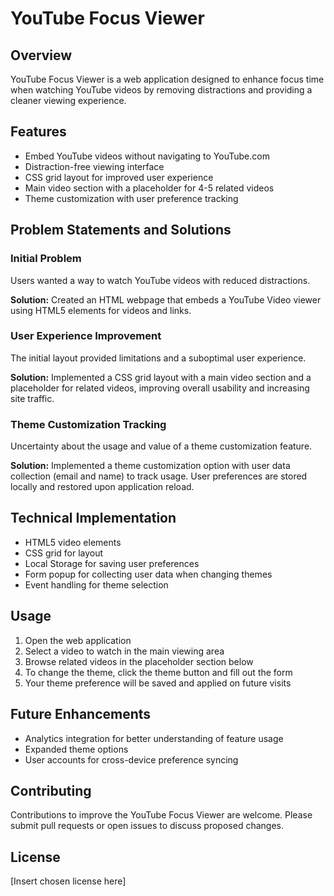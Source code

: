 # YouTube Focus Viewer

## Overview
YouTube Focus Viewer is a web application designed to enhance focus time when watching YouTube videos by removing distractions and providing a cleaner viewing experience.

## Features
- Embed YouTube videos without navigating to YouTube.com
- Distraction-free viewing interface  
- CSS grid layout for improved user experience
- Main video section with a placeholder for 4-5 related videos
- Theme customization with user preference tracking

## Problem Statements and Solutions

### Initial Problem
Users wanted a way to watch YouTube videos with reduced distractions.

**Solution:** Created an HTML webpage that embeds a YouTube Video viewer using HTML5 elements for videos and links.

### User Experience Improvement  
The initial layout provided limitations and a suboptimal user experience.

**Solution:** Implemented a CSS grid layout with a main video section and a placeholder for related videos, improving overall usability and increasing site traffic.

### Theme Customization Tracking
Uncertainty about the usage and value of a theme customization feature.

**Solution:** Implemented a theme customization option with user data collection (email and name) to track usage. User preferences are stored locally and restored upon application reload.

## Technical Implementation
- HTML5 video elements
- CSS grid for layout
- Local Storage for saving user preferences
- Form popup for collecting user data when changing themes  
- Event handling for theme selection

## Usage
1. Open the web application
2. Select a video to watch in the main viewing area
3. Browse related videos in the placeholder section below
4. To change the theme, click the theme button and fill out the form
5. Your theme preference will be saved and applied on future visits

## Future Enhancements
- Analytics integration for better understanding of feature usage
- Expanded theme options
- User accounts for cross-device preference syncing

## Contributing
Contributions to improve the YouTube Focus Viewer are welcome. Please submit pull requests or open issues to discuss proposed changes.

## License
[Insert chosen license here]
